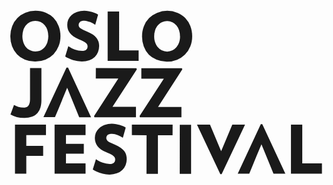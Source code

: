 <svg xmlns="http://www.w3.org/2000/svg" fill="none" viewBox="0 0 89 47">
  <path fill="currentColor" d="M79.807 46.175h8.753v-2.914h-5.556V32.305h-3.197v13.87Zm-8.102-13.994 6.519 14.01H74.87l-.807-1.995-2.591-6.327-1.397 3.335-1.01 2.462-1.039 2.51h-3.26l6.52-13.995h.418Zm-4.873.155-6.612 13.98h-.372L53.252 32.32h3.678l3.15 7.496 3.151-7.48h3.6ZM51.39 4.518c.34.906.514 1.867.511 2.836 0 .982-.17 1.948-.527 2.852a6.705 6.705 0 0 1-1.46 2.26 6.828 6.828 0 0 1-2.265 1.512 7.438 7.438 0 0 1-2.918.545 7.46 7.46 0 0 1-2.902-.56 6.41 6.41 0 0 1-3.617-3.772 7.977 7.977 0 0 1-.48-2.837c0-.982.154-1.948.527-2.852a6.612 6.612 0 0 1 1.462-2.275A6.578 6.578 0 0 1 41.968.73a7.839 7.839 0 0 1 5.82 0c.832.345 1.583.86 2.205 1.512a6.52 6.52 0 0 1 1.412 2.275m-2.95 2.836a5.476 5.476 0 0 0-.263-1.714 4.088 4.088 0 0 0-.745-1.371 3.447 3.447 0 0 0-1.133-.873 3.48 3.48 0 0 0-4.144.888c-.332.4-.585.86-.745 1.356a5.426 5.426 0 0 0-.264 1.714c0 .592.078 1.17.264 1.715.155.514.404.966.745 1.371a3.448 3.448 0 0 0 2.646 1.244 3.433 3.433 0 0 0 2.647-1.244 4.23 4.23 0 0 0 .745-1.34c.18-.553.27-1.132.263-1.715m-.077 24.967h3.197v13.87h-3.213l.016-13.87Zm.62-15.974.078.358-6.844 10.582h6.611v2.945H37.126l-.093-.358 6.86-10.582H37.53v-2.96l11.485.015Zm-2.638 15.958-.015 2.961h-4.144v10.91h-3.228l.015-10.91-4.144-.015V32.32l11.516.015ZM36.77 11.344v2.96h-8.753V.373h3.243v10.972h5.51Zm-.62 5.018.092.359-6.86 10.581h6.628v2.946H24.275l-.093-.359 6.845-10.581h-6.364l.016-2.962 11.47.016Zm-2.903 24.514a4.63 4.63 0 0 1-.155 2.852 3.93 3.93 0 0 1-.916 1.372 4.45 4.45 0 0 1-1.536.966 5.937 5.937 0 0 1-2.173.358 10.674 10.674 0 0 1-3.632-.872 6.808 6.808 0 0 1-1.024-.546l.9-2.93c.573.412 1.2.742 1.862.982a5.879 5.879 0 0 0 2.018.374c.559 0 .962-.125 1.195-.358a1.17 1.17 0 0 0 .357-.857 1.76 1.76 0 0 0-.078-.5 1.245 1.245 0 0 0-.357-.482 3.987 3.987 0 0 0-.76-.514c-.31-.156-.745-.359-1.273-.577a8.106 8.106 0 0 1-1.552-.826 4.601 4.601 0 0 1-1.009-.95 3.31 3.31 0 0 1-.543-1.092 3.94 3.94 0 0 1-.17-1.2 3.722 3.722 0 0 1 1.226-2.758c.442-.4.959-.707 1.52-.904a6.061 6.061 0 0 1 3.244-.234c.692.115 1.37.308 2.018.577.25.114.488.25.714.405l-.807 2.883a6.541 6.541 0 0 0-1.46-.78l-.806-.264a3.03 3.03 0 0 0-.776-.093c-.59 0-1.009.109-1.273.342a1.026 1.026 0 0 0-.372.78c-.002.2.046.398.14.576.1.188.243.348.418.468.249.156.497.296.776.405l1.087.499c.569.232 1.115.52 1.63.857.387.265.729.576 1.024.95.255.324.445.694.558 1.091M25.455 8.928a4.697 4.697 0 0 1-.155 2.852 3.975 3.975 0 0 1-.916 1.403 4.468 4.468 0 0 1-1.537.935 5.937 5.937 0 0 1-2.173.374 10.246 10.246 0 0 1-2.452-.42 9.943 9.943 0 0 1-1.18-.468 6.885 6.885 0 0 1-1.024-.546l.885-2.914a8.523 8.523 0 0 0 1.863.982 5.874 5.874 0 0 0 2.017.374c.559 0 .962-.125 1.195-.359a1.168 1.168 0 0 0 .373-.873c0-.17-.032-.339-.093-.498a1.277 1.277 0 0 0-.357-.483 3.88 3.88 0 0 0-.745-.499c-.415-.213-.84-.405-1.273-.577a8.103 8.103 0 0 1-1.552-.826 4.54 4.54 0 0 1-1.009-.966 3.402 3.402 0 0 1-.559-1.09 4.39 4.39 0 0 1-.155-1.2 3.66 3.66 0 0 1 1.21-2.76A4.5 4.5 0 0 1 19.34.482 6.462 6.462 0 0 1 22.6.248a8.657 8.657 0 0 1 1.986.576c.254.114.498.25.73.406l-.808 2.883a7.315 7.315 0 0 0-1.459-.78 6.775 6.775 0 0 0-.807-.249 2.667 2.667 0 0 0-.776-.109c-.59 0-1.024.11-1.273.343a1.012 1.012 0 0 0-.372.78c0 .202.031.404.124.576.106.188.255.348.435.467.248.156.496.296.776.405l1.086.5c.574.233 1.118.529 1.63.856.388.265.73.577 1.024.935.248.327.432.697.543 1.091m-8.613 7.294 6.502 14.01h-3.352l-.807-1.995-2.592-6.327-1.397 3.335h.016l-1.009 2.462-1.055 2.494h-3.26l6.519-13.995.435.016Zm4.95 16.099v2.96h-5.54v2.463h5.044v2.805h-5.044v2.712h5.54v2.93h-8.753V32.32h8.753ZM14.187 4.487c.338.912.507 1.879.497 2.852 0 .966-.155 1.932-.528 2.836a6.72 6.72 0 0 1-1.443 2.26 6.843 6.843 0 0 1-2.25 1.511 7.5 7.5 0 0 1-2.95.546 7.422 7.422 0 0 1-2.902-.546 6.424 6.424 0 0 1-2.209-1.507 6.457 6.457 0 0 1-1.407-2.28 8.378 8.378 0 0 1-.481-2.836 7.774 7.774 0 0 1 .527-2.836 6.627 6.627 0 0 1 1.46-2.284A6.594 6.594 0 0 1 4.751.7 7.577 7.577 0 0 1 7.669.154c.993 0 1.97.172 2.886.561a6.502 6.502 0 0 1 3.632 3.771Zm-2.949 2.836a5.43 5.43 0 0 0-.248-1.73 4.057 4.057 0 0 0-.745-1.356A3.478 3.478 0 0 0 7.59 3.001a3.465 3.465 0 0 0-2.654 1.236c-.332.4-.584.861-.745 1.356a5.444 5.444 0 0 0-.264 1.73c0 .577.093 1.169.264 1.714.16.5.414.965.745 1.372.31.374.714.685 1.164.904a3.432 3.432 0 0 0 4.144-.904c.326-.41.578-.875.745-1.372a5.83 5.83 0 0 0 .264-1.714m-.668 24.998v2.96H5.03v3.055h4.765v2.82H5.03v5.035H1.833V32.32h8.753ZM9.298 16.33v9.086c0 .7-.077 1.402-.264 2.057a3.964 3.964 0 0 1-.838 1.59c-.423.457-.95.805-1.536 1.012a6.494 6.494 0 0 1-2.328.359 7.576 7.576 0 0 1-1.987-.25 7.73 7.73 0 0 1-1.785-.748l.994-2.665c.398.249.833.433 1.288.546a5.38 5.38 0 0 0 1.397.187c.651 0 1.133-.203 1.412-.592.295-.405.434-.982.434-1.777V16.33h3.213Z"/>
</svg>
